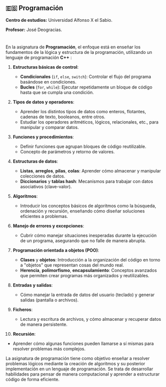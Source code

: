 ## 🇪🇸 Programación

**Centro de estudios:** Universidad Alfonso X el Sabio.

**Profesor:** José Deogracias.

#
En la asignatura de **Programación**, el enfoque está en enseñar los fundamentos de la lógica y estructura de la programación, utilizando un lenguaje de programación **C++** :

1. **Estructuras básicas de control**:
   - **Condicionales** (`if`, `else`, `switch`): Controlar el flujo del programa basándose en condiciones.
   - **Bucles** (`for`, `while`): Ejecutar repetidamente un bloque de código hasta que se cumpla una condición.

2. **Tipos de datos y operadores**:
   - Aprender los distintos tipos de datos como enteros, flotantes, cadenas de texto, booleanos, entre otros.
   - Estudiar los operadores aritméticos, lógicos, relacionales, etc., para manipular y comparar datos.

3. **Funciones y procedimientos**:
   - Definir funciones que agrupan bloques de código reutilizable.
   - Concepto de parámetros y retorno de valores.

4. **Estructuras de datos**:
   - **Listas**, **arreglos**, **pilas**, **colas**: Aprender cómo almacenar y manipular colecciones de datos.
   - **Diccionarios** y **tablas hash**: Mecanismos para trabajar con datos asociativos (clave-valor).

5. **Algoritmos**:
   - Introducir los conceptos básicos de algoritmos como la búsqueda, ordenación y recursión, enseñando cómo diseñar soluciones eficientes a problemas.

6. **Manejo de errores y excepciones**:
   - Cubrir cómo manejar situaciones inesperadas durante la ejecución de un programa, asegurando que no falle de manera abrupta.

7. **Programación orientada a objetos (POO)**:
   - **Clases** y **objetos**: Introducción a la organización del código en torno a "objetos" que representan cosas del mundo real.
   - **Herencia**, **polimorfismo**, **encapsulamiento**: Conceptos avanzados que permiten crear programas más organizados y reutilizables.

8. **Entradas y salidas**:
   - Cómo manejar la entrada de datos del usuario (teclado) y generar salidas (pantalla o archivos).

9. **Ficheros**:
   - Lectura y escritura de archivos, y cómo almacenar y recuperar datos de manera persistente.

10. **Recursión**:
   - Aprender cómo algunas funciones pueden llamarse a sí mismas para resolver problemas más complejos.

La asignatura de programación tiene como objetivo enseñar a resolver problemas lógicos mediante la creación de algoritmos y su posterior implementación en un lenguaje de programación. Se trata de desarrollar habilidades para pensar de manera computacional y aprender a estructurar código de forma eficiente.